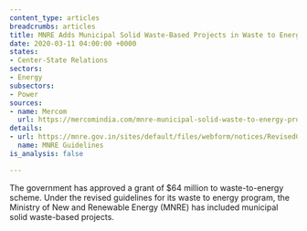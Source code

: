 ```yaml
---
content_type: articles
breadcrumbs: articles
title: MNRE Adds Municipal Solid Waste-Based Projects in Waste to Energy Program Guidelines
date: 2020-03-11 04:00:00 +0000
states:
- Center-State Relations
sectors:
- Energy
subsectors:
- Power
sources:
- name: Mercom
  url: https://mercomindia.com/mnre-municipal-solid-waste-to-energy-program-guidelines/
details:
- url: https://mnre.gov.in/sites/default/files/webform/notices/RevisedGuidelines.pdf
  name: MNRE Guidelines
is_analysis: false

---
```

The government has approved a grant of $64 million to waste-to-energy scheme. Under the revised guidelines for its waste to energy program, the Ministry of New and Renewable Energy (MNRE) has included municipal solid waste-based projects.